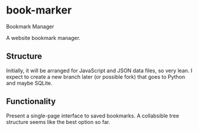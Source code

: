 # book-marker
Bookmark Manager

A website bookmark manager.

## Structure

Initially, it will be arranged for JavaScript and JSON data files, so very lean. I expect to create a new branch later (or possible fork) that goes to Python and maybe SQLite.

## Functionality

Present a single-page interface to saved bookmarks. A collabsible tree structure seems like the best option so far.
